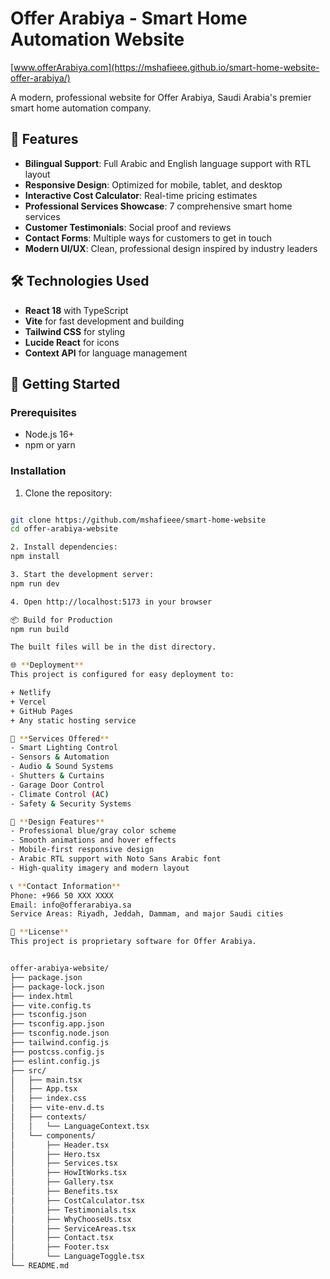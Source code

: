 # Offer Arabiya - Smart Home Automation Website
[www.offerArabiya.com](https://mshafieee.github.io/smart-home-website-offer-arabiya/)

A modern, professional website for Offer Arabiya, Saudi Arabia's premier smart home automation company.

## 🌟 Features

- **Bilingual Support**: Full Arabic and English language support with RTL layout
- **Responsive Design**: Optimized for mobile, tablet, and desktop
- **Interactive Cost Calculator**: Real-time pricing estimates
- **Professional Services Showcase**: 7 comprehensive smart home services
- **Customer Testimonials**: Social proof and reviews
- **Contact Forms**: Multiple ways for customers to get in touch
- **Modern UI/UX**: Clean, professional design inspired by industry leaders

## 🛠️ Technologies Used

- **React 18** with TypeScript
- **Vite** for fast development and building
- **Tailwind CSS** for styling
- **Lucide React** for icons
- **Context API** for language management

## 🚀 Getting Started

### Prerequisites
- Node.js 16+ 
- npm or yarn

### Installation

1. Clone the repository:
```bash

git clone https://github.com/mshafieee/smart-home-website
cd offer-arabiya-website

2. Install dependencies:
npm install

3. Start the development server:
npm run dev

4. Open http://localhost:5173 in your browser

📦 Build for Production
npm run build

The built files will be in the dist directory.

🌐 **Deployment**
This project is configured for easy deployment to:

+ Netlify
+ Vercel
+ GitHub Pages
+ Any static hosting service

📱 **Services Offered**
- Smart Lighting Control
- Sensors & Automation
- Audio & Sound Systems
- Shutters & Curtains
- Garage Door Control
- Climate Control (AC)
- Safety & Security Systems

🎨 **Design Features**
- Professional blue/gray color scheme
- Smooth animations and hover effects
- Mobile-first responsive design
- Arabic RTL support with Noto Sans Arabic font
- High-quality imagery and modern layout

📞 **Contact Information**
Phone: +966 50 XXX XXXX
Email: info@offerarabiya.sa
Service Areas: Riyadh, Jeddah, Dammam, and major Saudi cities

📄 **License**
This project is proprietary software for Offer Arabiya.


offer-arabiya-website/
├── package.json
├── package-lock.json
├── index.html
├── vite.config.ts
├── tsconfig.json
├── tsconfig.app.json
├── tsconfig.node.json
├── tailwind.config.js
├── postcss.config.js
├── eslint.config.js
├── src/
│   ├── main.tsx
│   ├── App.tsx
│   ├── index.css
│   ├── vite-env.d.ts
│   ├── contexts/
│   │   └── LanguageContext.tsx
│   └── components/
│       ├── Header.tsx
│       ├── Hero.tsx
│       ├── Services.tsx
│       ├── HowItWorks.tsx
│       ├── Gallery.tsx
│       ├── Benefits.tsx
│       ├── CostCalculator.tsx
│       ├── Testimonials.tsx
│       ├── WhyChooseUs.tsx
│       ├── ServiceAreas.tsx
│       ├── Contact.tsx
│       ├── Footer.tsx
│       └── LanguageToggle.tsx
└── README.md


